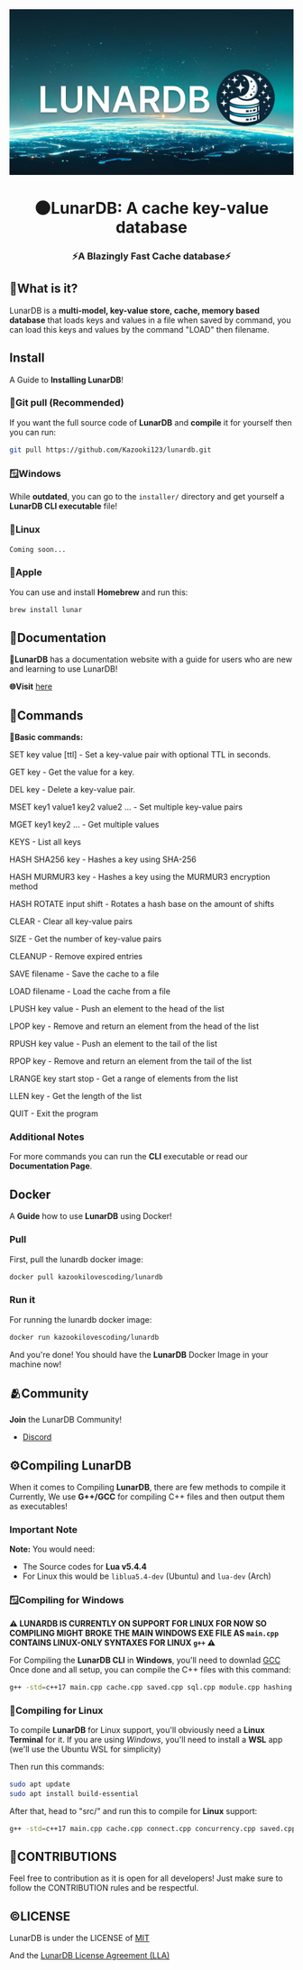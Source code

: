 <div align="center">
  <img src="lunardblogomain.png" alt="LunarDB">

  <h1>🌑LunarDB: A cache key-value database</h1>

  <h3><b>⚡A Blazingly Fast Cache database⚡</b></h3>
</div>

## 🔗What is it?

LunarDB is a **multi-model, key-value store, cache, memory based database** that loads keys and values in a file when saved by command, you can load this keys and values by the command "LOAD" then filename.

## Install

A Guide to **Installing LunarDB**!

### 💽Git pull (Recommended)

If you want the full source code of **LunarDB** and **compile** it for yourself then you can run:

```bash
git pull https://github.com/Kazooki123/lunardb.git
```

### 🪟Windows

While **outdated**, you can go to the `installer/` directory and get yourself a **LunarDB CLI executable** file!

### 🐧Linux

`Coming soon...`

### 🍎Apple

You can use and install **Homebrew** and run this:

```bash
brew install lunar
```

## 📖Documentation

**💫LunarDB** has a documentation website with a guide for users who are new and learning to use LunarDB!

**🌐Visit** [here](https://lunardbdocs.vercel.app/docs/)

## 🔗Commands

**🧭Basic commands:**

SET key value [ttl] - Set a key-value pair with optional TTL in seconds.

GET key - Get the value for a key.

DEL key - Delete a key-value pair.

MSET key1 value1 key2 value2 ... - Set multiple key-value pairs

MGET key1 key2 ... - Get multiple values

KEYS - List all keys

HASH SHA256 key - Hashes a key using SHA-256

HASH MURMUR3 key - Hashes a key using the MURMUR3 encryption method

HASH ROTATE input shift - Rotates a hash base on the amount of shifts

CLEAR - Clear all key-value pairs

SIZE - Get the number of key-value pairs

CLEANUP - Remove expired entries

SAVE filename - Save the cache to a file

LOAD filename - Load the cache from a file

LPUSH key value - Push an element to the head of the list

LPOP key - Remove and return an element from the head of the list

RPUSH key value - Push an element to the tail of the list

RPOP key - Remove and return an element from the tail of the list

LRANGE key start stop - Get a range of elements from the list

LLEN key - Get the length of the list

QUIT - Exit the program

### Additional Notes

For more commands you can run the **CLI** executable or read our **Documentation Page**.

## Docker

A **Guide** how to use **LunarDB** using Docker!

### Pull

First, pull the lunardb docker image:

```bash
docker pull kazookilovescoding/lunardb
```

### Run it

For running the lunardb docker image:

```bash
docker run kazookilovescoding/lunardb
```

And you're done! You should have the **LunarDB** Docker Image in your machine now!

## 🫂Community

**Join** the LunarDB Community!

- [Discord](https://discord.gg/KgxNzAZ5)

## ⚙️Compiling LunarDB

When it comes to Compiling **LunarDB**, there are few methods to compile it
Currently, We use **G++/GCC** for compiling C++ files and then output them as executables!

### Important Note

**Note:** You would need:

- The Source codes for **Lua v5.4.4**
- For Linux this would be `liblua5.4-dev` (Ubuntu) and `lua-dev` (Arch)

### 🪟Compiling for Windows

**⚠️ LUNARDB IS CURRENTLY ON SUPPORT FOR LINUX FOR NOW SO COMPILING MIGHT BROKE THE MAIN WINDOWS EXE FILE AS `main.cpp` CONTAINS
LINUX-ONLY SYNTAXES FOR LINUX `g++` ⚠️**

For Compiling the **LunarDB CLI** in **Windows**, you'll need to downlad [GCC](https://gcc.gnu.org/install/download.html)
Once done and all setup, you can compile the C++ files with this command:

```bash
g++ -std=c++17 main.cpp cache.cpp saved.cpp sql.cpp module.cpp hashing.cpp -o ../bin/lunar.exe
```

### 🐧Compiling for Linux

To compile **LunarDB** for Linux support, you'll obviously need a **Linux Terminal** for it.
If you are using *Windows*, you'll need to install a **WSL** app (we'll use the Ubuntu WSL for simplicity)

Then run this commands:

```bash
sudo apt update
sudo apt install build-essential
```

After that, head to "src/" and run this to compile for **Linux** support:

```bash
g++ -std=c++17 main.cpp cache.cpp connect.cpp concurrency.cpp saved.cpp sql.cpp module.cpp parser.cpp sharding.cpp hashing.cpp -I/usr/include/lua5.4 -llua5.4 -lpqxx -lpq -lcurl -lboost_system -pthread -o ../bin/lunar
```

## 🤝CONTRIBUTIONS

Feel free to contribution as it is open for all developers! Just make sure to follow the CONTRIBUTION rules and be respectful.

## ©️LICENSE

LunarDB is under the LICENSE of [MIT](https://github.com/Kazooki123/LunarDB/blob/main/LICENSE)

And the [LunarDB License Agreement (LLA)](https://github.com/Kazooki123/LunarDB/blob/main/LUNARDB_LICENSE.txt)
